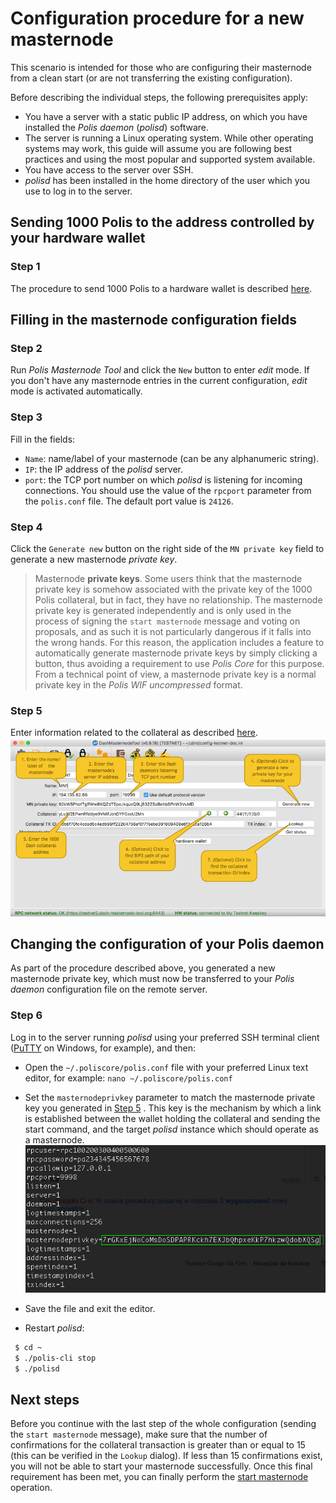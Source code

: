 # Configuration procedure for a new masternode

This scenario is intended for those who are configuring their masternode from a clean start (or are not transferring the existing configuration).

Before describing the individual steps, the following prerequisites apply:
  * You have a server with a static public IP address, on which you have installed the *Polis daemon* (*polisd*) software.
  * The server is running a Linux operating system. While other operating systems may work, this guide will assume you are following best practices and using the most popular and supported system available.
  * You have access to the server over SSH.
  * *polisd* has been installed in the home directory of the user which you use to log in to the server.

## Sending 1000 Polis to the address controlled by your hardware wallet

### Step 1

The procedure to send 1000 Polis to a hardware wallet is described [here](config-masternodes-a.md#sending-1000-polis-to-the-hardware-wallet-address).

## Filling in the masternode configuration fields

### Step 2

Run *Polis Masternode Tool* and click the `New` button to enter *edit* mode. If you don't have any masternode entries in the current configuration, *edit* mode is activated automatically.

### Step 3

Fill in the fields:
  * `Name`: name/label of your masternode (can be any alphanumeric string).
  * `IP`: the IP address of the *polisd* server.
  * `port`: the TCP port number on which *polisd* is listening for incoming connections. You should use the value of the `rpcport` parameter from the `polis.conf` file. The default port value is `24126`.

### Step 4

Click the `Generate new` button on the right side of the `MN private key` field to generate a new masternode *private key*.

  > Masternode **private keys**. Some users think that the masternode private key is somehow associated with the private key of the 1000 Polis collateral, but in fact, they have no relationship. The masternode private key is generated independently and is only used in the process of signing the `start masternode` message and voting on proposals, and as such it is not particularly dangerous if it falls into the wrong hands. For this reason, the application includes a feature to automatically generate masternode private keys by simply clicking a button, thus avoiding a requirement to use *Polis Core* for this purpose. From a technical point of view, a masternode private key is a normal private key in the *Polis WIF uncompressed* format.

### Step 5

Enter information related to the collateral as described [here](config-masternodes-a.md#entering-information-on-the-collateral).  
![New masternode configuration steps](img/conf-masternodes-b-1.png)

## Changing the configuration of your Polis daemon

As part of the procedure described above, you generated a new masternode private key, which must now be transferred to your *Polis daemon* configuration file on the remote server.

### Step 6

Log in to the server running *polisd* using your preferred SSH terminal client ([PuTTY](https://www.chiark.greenend.org.uk/~sgtatham/putty/latest.html) on Windows, for example), and then:

  * Open the `~/.poliscore/polis.conf` file with your preferred Linux text editor, for example: `nano ~/.poliscore/polis.conf`

  * Set the `masternodeprivkey` parameter to match the masternode private key you generated in [Step 5](#step-5) . This key is the mechanism by which a link is established between the wallet holding the collateral and sending the start command, and the target *polisd* instance which should operate as a masternode.  
      ![Masternode privkey](img/conf-masternodes-b-2.png)

  * Save the file and exit the editor.

  * Restart *polisd*:
  ```bash
   $ cd ~
   $ ./polis-cli stop
   $ ./polisd
  ```

## Next steps

Before you continue with the last step of the whole configuration (sending the `start masternode` message), make sure that the number of confirmations for the collateral transaction is greater than or equal to 15 (this can be verified in the `Lookup` dialog). If less than 15 confirmations exist, you will not be able to start your masternode successfully. Once this final requirement has been met, you can finally perform the [start masternode](../README.md#starting-a-masternode) operation.
